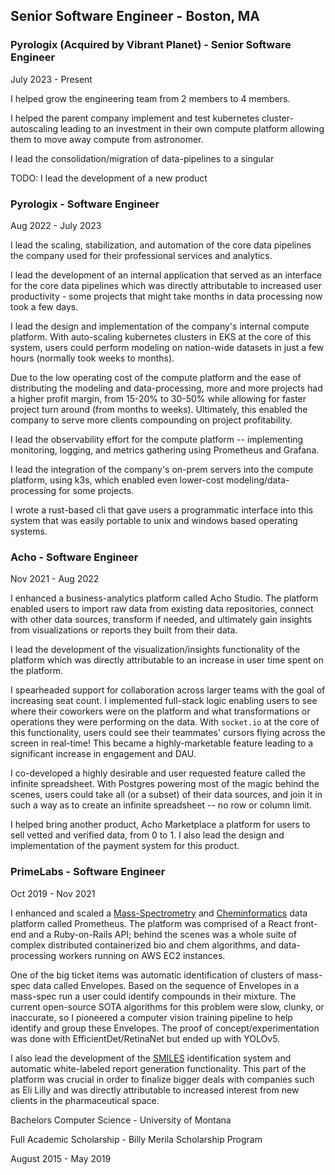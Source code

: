 ## Senior Software Engineer - Boston, MA

### Pyrologix (Acquired by Vibrant Planet) - Senior Software Engineer

July 2023 - Present

I helped grow the engineering team from 2 members to 4 members.

I helped the parent company implement and test kubernetes cluster-autoscaling leading to
an investment in their own compute platform allowing them to move away compute from
astronomer.

I lead the consolidation/migration of data-pipelines to a singular

TODO: I lead the development of a new product

### Pyrologix - Software Engineer

Aug 2022 - July 2023

I lead the scaling, stabilization, and automation of the core data pipelines
the company used for their professional services and analytics.

I lead the development of an internal application that served as an interface for the core
data pipelines which was directly attributable to increased user productivity - some projects
that might take months in data processing now took a few days.

I lead the design and implementation of the company's internal compute platform. With
auto-scaling kubernetes clusters in EKS at the core of this system, users could perform modeling
on nation-wide datasets in just a few hours (normally took weeks to months).

Due to the low operating cost of the compute platform and the ease of distributing
the modeling and data-processing, more and more projects had a higher profit margin, from 15-20% to 30-50%
while allowing for faster project turn around (from months to weeks). Ultimately, this enabled the company
to serve more clients compounding on project profitability.

I lead the observability effort for the compute platform -- implementing monitoring, logging,
and metrics gathering using Prometheus and Grafana.

I lead the integration of the company's on-prem servers into the compute platform, using k3s,
which enabled even lower-cost modeling/data-processing for some projects.

I wrote a rust-based cli that gave users a programmatic interface into this system that
was easily portable to unix and windows based operating systems.

### Acho - Software Engineer

Nov 2021 - Aug 2022

I enhanced a business-analytics platform called Acho Studio. The platform enabled users
to import raw data from existing data repositories, connect with other data sources,
transform if needed, and ultimately gain insights from visualizations or reports they built
from their data.

I lead the development of the visualization/insights functionality of the platform which
was directly attributable to an increase in user time spent on the platform.

I spearheaded support for collaboration across larger teams with the goal of increasing seat count.
I implemented full-stack logic enabling users to see where their coworkers were on the platform
and what transformations or operations they were performing on the data. With `socket.io` at the core of this
functionality, users could see their teammates' cursors flying across the screen in real-time! This became a highly-marketable
feature leading to a significant increase in engagement and DAU.

I co-developed a highly desirable and user requested feature called the infinite spreadsheet.
With Postgres powering most of the magic behind the scenes, users could take all (or a subset)
of their data sources, and join it in such a way as to create an infinite spreadsheet -- no row or column limit.

I helped bring another product, Acho Marketplace a platform for users to sell vetted and verified data, from 0 to 1.
I also lead the design and implementation of the payment system for this product.

### PrimeLabs - Software Engineer

Oct 2019 - Nov 2021

I enhanced and scaled a [Mass-Spectrometry](https://en.wikipedia.org/wiki/Mass_spectrometry) and [Cheminformatics](https://en.wikipedia.org/wiki/Cheminformatics)
data platform called Prometheus.
The platform was comprised of a React front-end and a Ruby-on-Rails API; behind the scenes was a whole suite of complex
distributed containerized bio and chem algorithms, and data-processing workers running on AWS EC2 instances.

One of the big ticket items was automatic identification of clusters of mass-spec data called Envelopes. Based on
the sequence of Envelopes in a mass-spec run a user could identify compounds in their mixture. The current open-source SOTA algorithms
for this problem were slow, clunky, or inaccurate, so I pioneered a computer vision training pipeline to help identify and group
these Envelopes. The proof of concept/experimentation was done with EfficientDet/RetinaNet but ended up with YOLOv5.

I also lead the development of the [SMILES](https://en.wikipedia.org/wiki/Simplified_Molecular_Input_Line_Entry_System) identification system
and automatic white-labeled report generation functionality. This part of the platform was crucial in order
to finalize bigger deals with companies such as Eli Lilly and was directly attributable to increased
interest from new clients in the pharmaceutical space.

Bachelors Computer Science - University of Montana

Full Academic Scholarship - Billy Merila Scholarship Program

August 2015 - May 2019
